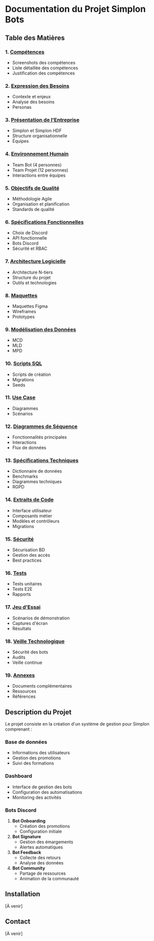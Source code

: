 # Documentation du Projet Simplon Bots

## Table des Matières

### 1. [Compétences](doc/1-competences/)
- Screenshots des compétences
- Liste détaillée des compétences
- Justification des compétences

### 2. [Expression des Besoins](doc/2-expression-besoins/)
- Contexte et enjeux
- Analyse des besoins
- Personas

### 3. [Présentation de l'Entreprise](doc/3-presentation-entreprise/)
- Simplon et Simplon HDF
- Structure organisationnelle
- Équipes

### 4. [Environnement Humain](doc/4-environnement-humain/)
- Team Bot (4 personnes)
- Team Projet (12 personnes)
- Interactions entre équipes

### 5. [Objectifs de Qualité](doc/5-objectifs-qualite/)
- Méthodologie Agile
- Organisation et planification
- Standards de qualité

### 6. [Spécifications Fonctionnelles](doc/6-specifications-fonctionnelles/)
- Choix de Discord
- API fonctionnelle
- Bots Discord
- Sécurité et RBAC

### 7. [Architecture Logicielle](doc/7-architecture-logicielle/)
- Architecture N-tiers
- Structure du projet
- Outils et technologies

### 8. [Maquettes](doc/8-maquettes/)
- Maquettes Figma
- Wireframes
- Prototypes

### 9. [Modélisation des Données](doc/9-modelisation-donnees/)
- MCD
- MLD
- MPD

### 10. [Scripts SQL](doc/10-scripts-sql/)
- Scripts de création
- Migrations
- Seeds

### 11. [Use Case](doc/11-use-case/)
- Diagrammes
- Scénarios

### 12. [Diagrammes de Séquence](doc/12-diagrammes-sequence/)
- Fonctionnalités principales
- Interactions
- Flux de données

### 13. [Spécifications Techniques](doc/13-specifications-techniques/)
- Dictionnaire de données
- Benchmarks
- Diagrammes techniques
- RGPD

### 14. [Extraits de Code](doc/14-extraits-code/)
- Interface utilisateur
- Composants métier
- Modèles et contrôleurs
- Migrations

### 15. [Sécurité](doc/15-securite/)
- Sécurisation BD
- Gestion des accès
- Best practices

### 16. [Tests](doc/16-tests/)
- Tests unitaires
- Tests E2E
- Rapports

### 17. [Jeu d'Essai](doc/17-jeu-essai/)
- Scénarios de démonstration
- Captures d'écran
- Résultats

### 18. [Veille Technologique](doc/18-veille/)
- Sécurité des bots
- Audits
- Veille continue

### 19. [Annexes](doc/annexes/)
- Documents complémentaires
- Ressources
- Références

## Description du Projet

Le projet consiste en la création d'un système de gestion pour Simplon comprenant :

### Base de données
- Informations des utilisateurs
- Gestion des promotions
- Suivi des formations

### Dashboard
- Interface de gestion des bots
- Configuration des automatisations
- Monitoring des activités

### Bots Discord
1. **Bot Onboarding**
   - Création des promotions
   - Configuration initiale
2. **Bot Signature**
   - Gestion des émargements
   - Alertes automatiques
3. **Bot Feedback**
   - Collecte des retours
   - Analyse des données
4. **Bot Community**
   - Partage de ressources
   - Animation de la communauté

## Installation

[À venir]

## Contact

[À venir] 